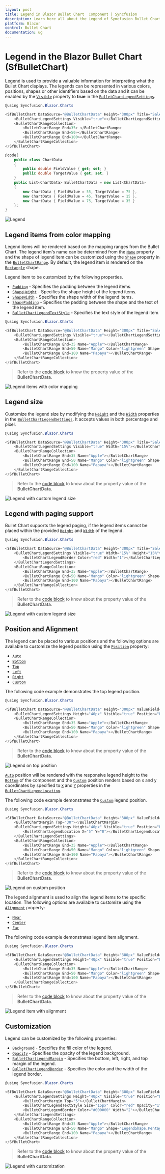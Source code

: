 ```yaml
---
layout: post
title: Legend in Blazor Bullet Chart  Component | Syncfusion 
description: Learn here all about the Legend of Syncfusion Bullet Chart (SfBulletChart) component and more.
platform: Blazor
control: Bullet Chart 
documentation: ug
---
```


# Legend in the Blazor Bullet Chart (SfBulletChart)

Legend is used to provide a valuable information for interpreting what the Bullet Chart displays. The legends can be represented in various colors, positions, shapes or other identifiers based on the data and it can be enabled by the [`Visible`](https://help.syncfusion.com/cr/blazor/Syncfusion.Blazor.Charts.BulletChartLegendSettings.html#Syncfusion_Blazor_Charts_BulletChartLegendSettings_Visible) property to **true** in the [`BulletChartLegendSettings`](https://help.syncfusion.com/cr/blazor/Syncfusion.Blazor.Charts.BulletChartLegendSettings.html).

```csharp
@using Syncfusion.Blazor.Charts

<SfBulletChart DataSource="@BulletChartData" Height="300px" Title="Sales Rate" ValueField="FieldValue" TargetField="TargetValue" Minimum="0" Maximum="100" Interval="20">
    <BulletChartLegendSettings Visible="true"></BulletChartLegendSettings>
    <BulletChartRangeCollection>
        <BulletChartRange End=35> </BulletChartRange>
        <BulletChartRange End=50></BulletChartRange>
        <BulletChartRange End=100></BulletChartRange>
    </BulletChartRangeCollection>
</SfBulletChart>

@code{
    public class ChartData
    {
        public double FieldValue { get; set; }
        public double TargetValue { get; set; }
    }
    public List<ChartData> BulletChartData = new List<ChartData>
    {
        new ChartData { FieldValue = 55, TargetValue = 75 },
        new ChartData { FieldValue = 45, TargetValue = 15 },
        new ChartData { FieldValue = 75, TargetValue = 35 }
    };
}
```

![Legend](images/legend.png)

## Legend items from color mapping

Legend items will be rendered based on the mapping ranges from the Bullet Chart. The legend item's name can be determined from the [`Name`](https://help.syncfusion.com/cr/blazor/Syncfusion.Blazor.Charts.BulletChartRange.html#Syncfusion_Blazor_Charts_BulletChartRange_Name) property and the shape of legend item can be customized using the [`Shape`](https://help.syncfusion.com/cr/blazor/Syncfusion.Blazor.Charts.BulletChartRange.html#Syncfusion_Blazor_Charts_BulletChartRange_Shape) property in the [`BulletChartRange`](https://help.syncfusion.com/cr/blazor/Syncfusion.Blazor.Charts.BulletChartRange.html). By default, the legend item is rendered on the [`Rectangle`](https://help.syncfusion.com/cr/blazor/Syncfusion.Blazor.Charts.LegendShape.html) shape.

Legend item to be customized by the following properties.

* [`Padding`](https://help.syncfusion.com/cr/blazor/Syncfusion.Blazor.Charts.BulletChartLegendSettings.html#Syncfusion_Blazor_Charts_BulletChartLegendSettings_Padding) - Specifies the padding between the legend items.
* [`ShapeHeight`](https://help.syncfusion.com/cr/blazor/Syncfusion.Blazor.Charts.BulletChartLegendSettings.html#Syncfusion_Blazor_Charts_BulletChartLegendSettings_ShapeHeight) - Specifies the shape height of the legend items.
* [`ShapeWidth`](https://help.syncfusion.com/cr/blazor/Syncfusion.Blazor.Charts.BulletChartLegendSettings.html#Syncfusion_Blazor_Charts_BulletChartLegendSettings_ShapeWidth) - Specifies the shape width of the legend items.
* [`ShapePadding`](https://help.syncfusion.com/cr/blazor/Syncfusion.Blazor.Charts.BulletChartLegendSettings.html#Syncfusion_Blazor_Charts_BulletChartLegendSettings_ShapePadding) - Specifies the padding between the shape and the text of the legend item.
* [`BulletChartLegendTextStyle`](https://help.syncfusion.com/cr/blazor/Syncfusion.Blazor.Charts.BulletChartLegendTextStyle.html) - Specifies the text style of the legend item.

```csharp
@using Syncfusion.Blazor.Charts

<SfBulletChart DataSource="@BulletChartData" Height="300px" Title="Sales Rate" ValueField="FieldValue" TargetField="TargetValue" Minimum="0" Maximum="100" Interval="20">
    <BulletChartLegendSettings Visible="true"></BulletChartLegendSettings>
    <BulletChartRangeCollection>
        <BulletChartRange End=35 Name="Apple"></BulletChartRange>
        <BulletChartRange End=50 Name="Mango" Color="lightgreen" Shape="LegendShape.Pentagon"></BulletChartRange>
        <BulletChartRange End=100 Name="Papaya"></BulletChartRange>
    </BulletChartRangeCollection>
</SfBulletChart>
```

> Refer to the [code block](#legend) to know the property value of the **BulletChartData**.

![Legend items with color mapping](images/legend-color-mapping.png)

## Legend size

Customize the legend size by modifying the [`Height`](https://help.syncfusion.com/cr/blazor/Syncfusion.Blazor.Charts.BulletChartLegendSettings.html#Syncfusion_Blazor_Charts_BulletChartLegendSettings_Height) and the [`Width`](https://help.syncfusion.com/cr/blazor/Syncfusion.Blazor.Charts.BulletChartLegendSettings.html#Syncfusion_Blazor_Charts_BulletChartLegendSettings_Width) properties in the [`BulletChartLegendSettings`](https://help.syncfusion.com/cr/blazor/Syncfusion.Blazor.Charts.BulletChartLegendSettings.html). It accepts values in both percentage and pixel.

```csharp
@using Syncfusion.Blazor.Charts

<SfBulletChart DataSource="@BulletChartData" Height="300px" Title="Sales Rate" ValueField="FieldValue" TargetField="TargetValue" Minimum="0" Maximum="100" Interval="20">
    <BulletChartLegendSettings Visible="true" Width="15%"></BulletChartLegendSettings>
    <BulletChartRangeCollection>
        <BulletChartRange End=35 Name="Apple"></BulletChartRange>
        <BulletChartRange End=50 Name="Mango" Color="lightgreen" Shape="LegendShape.Pentagon"></BulletChartRange>
        <BulletChartRange End=100 Name="Papaya"></BulletChartRange>
    </BulletChartRangeCollection>
</SfBulletChart>
```

> Refer to the [code block](#legend) to know about the property value of the **BulletChartData**.

![Legend with custom legend size](images/legend-size.png)

## Legend with paging support

Bullet Chart supports the legend paging, if the legend items cannot be placed within the provided [`Height`](https://help.syncfusion.com/cr/blazor/Syncfusion.Blazor.Charts.BulletChartLegendSettings.html#Syncfusion_Blazor_Charts_BulletChartLegendSettings_Height) and [`Width`](https://help.syncfusion.com/cr/blazor/Syncfusion.Blazor.Charts.BulletChartLegendSettings.html#Syncfusion_Blazor_Charts_BulletChartLegendSettings_Width) of the legend.

```csharp
@using Syncfusion.Blazor.Charts

<SfBulletChart DataSource="@BulletChartData" Height="300px" Title="Sales Rate" ValueField="FieldValue" TargetField="TargetValue" Minimum="0" Maximum="100" Interval="20">
    <BulletChartLegendSettings Visible="true" Width="15%" Height="15%">
        <BulletChartLegendBorder Color="red" Width="1"></BulletChartLegendBorder>
    </BulletChartLegendSettings>
    <BulletChartRangeCollection>
        <BulletChartRange End=35 Name="Apple"></BulletChartRange>
        <BulletChartRange End=50 Name="Mango" Color="lightgreen" Shape="LegendShape.Pentagon"></BulletChartRange>
        <BulletChartRange End=100 Name="Papaya"></BulletChartRange>
    </BulletChartRangeCollection>
</SfBulletChart>
```

> Refer to the [code block](#legend) to know about the property value of the **BulletChartData**.

![Legend with custom legend size](images/legend-paging.png)

## Position and Alignment

The legend can be placed to various positions and the following options are available to customize the legend position using the [`Position`](https://help.syncfusion.com/cr/blazor/Syncfusion.Blazor.Charts.BulletChartLegendSettings.html#Syncfusion_Blazor_Charts_BulletChartLegendSettings_Position) property:

* [`Auto`](https://help.syncfusion.com/cr/blazor/Syncfusion.Blazor.Charts.LegendPosition.html#Syncfusion_Blazor_Charts_LegendPosition_Auto)
* [`Bottom`](https://help.syncfusion.com/cr/blazor/Syncfusion.Blazor.Charts.LegendPosition.html#Syncfusion_Blazor_Charts_LegendPosition_Bottom)
* [`Top`](https://help.syncfusion.com/cr/blazor/Syncfusion.Blazor.Charts.LegendPosition.html#Syncfusion_Blazor_Charts_LegendPosition_Top)
* [`Left`](https://help.syncfusion.com/cr/blazor/Syncfusion.Blazor.Charts.LegendPosition.html#Syncfusion_Blazor_Charts_LegendPosition_Left)
* [`Right`](https://help.syncfusion.com/cr/blazor/Syncfusion.Blazor.Charts.LegendPosition.html#Syncfusion_Blazor_Charts_LegendPosition_Right)
* [`Custom`](https://help.syncfusion.com/cr/blazor/Syncfusion.Blazor.Charts.LegendPosition.html#Syncfusion_Blazor_Charts_LegendPosition_Custom)

The following code example demonstrates the top legend position.

```csharp
@using Syncfusion.Blazor.Charts

<SfBulletChart DataSource="@BulletChartData" Height="300px" ValueField="FieldValue" TargetField="TargetValue" Minimum="0" Maximum="100" Interval="20">
    <BulletChartLegendSettings Height="40px" Visible="true" Position="LegendPosition.Top"></BulletChartLegendSettings>
    <BulletChartRangeCollection>
        <BulletChartRange End=35 Name="Apple"></BulletChartRange>
        <BulletChartRange End=50 Name="Mango" Color="lightgreen" Shape="LegendShape.Pentagon"></BulletChartRange>
        <BulletChartRange End=100 Name="Papaya"></BulletChartRange>
    </BulletChartRangeCollection>
</SfBulletChart>
```

> Refer to the [code block](#legend) to know about the property value of the **BulletChartData**.

![Legend on top position](images/legend-top.png)

[`Auto`](https://help.syncfusion.com/cr/blazor/Syncfusion.Blazor.Charts.LegendPosition.html#Syncfusion_Blazor_Charts_LegendPosition_Auto) position will be rendered with the responsive legend height to the [`Bottom`](https://help.syncfusion.com/cr/blazor/Syncfusion.Blazor.Charts.LegendPosition.html#Syncfusion_Blazor_Charts_LegendPosition_Bottom) of the component and the [`Custom`](https://help.syncfusion.com/cr/blazor/Syncfusion.Blazor.Charts.LegendPosition.html#Syncfusion_Blazor_Charts_LegendPosition_Custom) position renders based on x and y coordinates by specified to [`X`](https://help.syncfusion.com/cr/blazor/Syncfusion.Blazor.Charts.BulletChartLegendLocation.html#Syncfusion_Blazor_Charts_BulletChartLegendLocation_X) and [`Y`](https://help.syncfusion.com/cr/blazor/Syncfusion.Blazor.Charts.BulletChartLegendLocation.html#Syncfusion_Blazor_Charts_BulletChartLegendLocation_Y) properties in the [`BulletChartLegendLocation`](https://help.syncfusion.com/cr/blazor/Syncfusion.Blazor.Charts.BulletChartLegendLocation.html).

The following code example demonstrates the [`Custom`](https://help.syncfusion.com/cr/blazor/Syncfusion.Blazor.Charts.LegendPosition.html#Syncfusion_Blazor_Charts_LegendPosition_Custom) legend position.

```csharp
@using Syncfusion.Blazor.Charts

<SfBulletChart DataSource="@BulletChartData" Height="300px" ValueField="FieldValue" TargetField="TargetValue" Minimum="0" Maximum="100" Interval="20">
    <BulletChartMargin Top="30"></BulletChartMargin>
    <BulletChartLegendSettings Height="40px" Visible="true" Position="LegendPosition.Custom">
        <BulletChartLegendLocation X="5" Y="0"></BulletChartLegendLocation>
    </BulletChartLegendSettings>
    <BulletChartRangeCollection>
        <BulletChartRange End=35 Name="Apple"></BulletChartRange>
        <BulletChartRange End=50 Name="Mango" Color="lightgreen" Shape="LegendShape.Pentagon"></BulletChartRange>
        <BulletChartRange End=100 Name="Papaya"></BulletChartRange>
    </BulletChartRangeCollection>
</SfBulletChart>
```

> Refer to the [code block](#legend) to know about the property value of the **BulletChartData**.

![Legend on custom position](images/legend-custom-position.png)

The legend alignment is used to align the legend items to the specific location. The following options are available to customize using the [`Alignment`](https://help.syncfusion.com/cr/blazor/Syncfusion.Blazor.Charts.BulletChartLegendSettings.html#Syncfusion_Blazor_Charts_BulletChartLegendSettings_Alignment)  property:

* [`Near`](https://help.syncfusion.com/cr/blazor/Syncfusion.Blazor.Charts.Alignment.html#Syncfusion_Blazor_Charts_Alignment_Near)
* [`Center`](https://help.syncfusion.com/cr/blazor/Syncfusion.Blazor.Charts.Alignment.html#Syncfusion_Blazor_Charts_Alignment_Center)
* [`Far`](https://help.syncfusion.com/cr/blazor/Syncfusion.Blazor.Charts.Alignment.html#Syncfusion_Blazor_Charts_Alignment_Far)

The following code example demonstrates legend item alignment.

```csharp
@using Syncfusion.Blazor.Charts

<SfBulletChart DataSource="@BulletChartData" Height="300px" ValueField="FieldValue" TargetField="TargetValue" Minimum="0" Maximum="100" Interval="20">
    <BulletChartLegendSettings Height="40px" Visible="true" Position="LegendPosition.Top" Alignment="Alignment.Near"></BulletChartLegendSettings>
    <BulletChartRangeCollection>
        <BulletChartRange End=35 Name="Apple"></BulletChartRange>
        <BulletChartRange End=50 Name="Mango" Color="lightgreen" Shape="LegendShape.Pentagon"></BulletChartRange>
        <BulletChartRange End=100 Name="Papaya"></BulletChartRange>
    </BulletChartRangeCollection>
</SfBulletChart>
```

> Refer to the [code block](#legend) to know about the property value of the **BulletChartData**.

![Legend item with alignment](images/legend-align.png)

## Customization

Legend can be customized by the following properties:

* [`Background`](https://help.syncfusion.com/cr/blazor/Syncfusion.Blazor.Charts.BulletChartLegendSettings.html#Syncfusion_Blazor_Charts_BulletChartLegendSettings_Background) - Specifies the fill color of the legend.
* [`Opacity`](https://help.syncfusion.com/cr/blazor/Syncfusion.Blazor.Charts.BulletChartLegendSettings.html#Syncfusion_Blazor_Charts_BulletChartLegendSettings_Opacity) - Specifies the opacity of the legend background.
* [`BulletChartLegendMargin`](https://help.syncfusion.com/cr/blazor/Syncfusion.Blazor.Charts.BulletChartLegendMargin.html) - Specifies the bottom, left, right, and top margin of the legend.
* [`BulletChartLegendBorder`](https://help.syncfusion.com/cr/blazor/Syncfusion.Blazor.Charts.BulletChartLegendBorder.html) - Specifies the color and the width of the legend border.

```csharp
@using Syncfusion.Blazor.Charts

<SfBulletChart DataSource="@BulletChartData" Height="300px" ValueField="FieldValue" TargetField="TargetValue" Minimum="0" Maximum="100" Interval="20">
    <BulletChartLegendSettings Height="40px" Visible="true" Position="LegendPosition.Top" Background="lightgray" Opacity="0.4" ShapeHeight="15" ShapeWidth="15">
        <BulletChartMargin Top="5"></BulletChartMargin>
        <BulletChartLegendTextStyle Size="15px" Color="red" Opacity="1" FontStyle="italic"></BulletChartLegendTextStyle>
        <BulletChartLegendBorder Color="#000000" Width="2"></BulletChartLegendBorder>
    </BulletChartLegendSettings>
    <BulletChartRangeCollection>
        <BulletChartRange End=35 Name="Apple"></BulletChartRange>
        <BulletChartRange End=50 Name="Mango" Shape="LegendShape.Pentagon"></BulletChartRange>
        <BulletChartRange End=100 Name="Papaya"></BulletChartRange>
    </BulletChartRangeCollection>
</SfBulletChart>
```

> Refer to the [code block](#legend) to know about the property value of the **BulletChartData**.

![Legend with customization](images/custom-legend.png)
